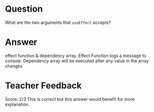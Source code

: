 # Question

What are the two arguments that `useEffect` accepts? 

# Answer
effect function & dependency array.
Effect Function logs a message to console.
Dependency array will be executed after any value in the array changes
# Teacher Feedback
Score: 2/3
This is correct but this answer would benefit for more explanation. 